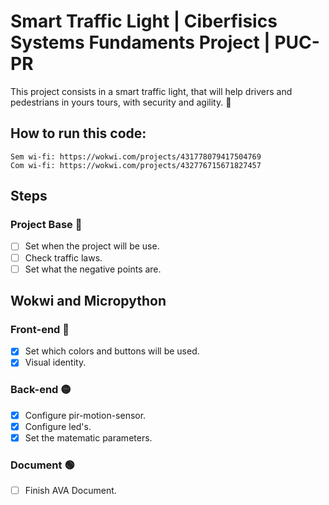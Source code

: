 # Smart Traffic Light | Ciberfisics Systems Fundaments Project | PUC-PR

This project consists in a smart traffic light, that will help drivers and pedestrians in yours tours, with security and agility. 🚦

## How to run this code: 
```
Sem wi-fi: https://wokwi.com/projects/431778079417504769
Com wi-fi: https://wokwi.com/projects/432776715671827457
```

## Steps

### Project Base 🚦

- [ ] Set when the project will be use.
- [ ] Check traffic laws.
- [ ] Set what the negative points are.

## Wokwi and Micropython
### Front-end 🔴

- [x] Set which colors and buttons will be used.
- [x] Visual identity.

### Back-end 🟡

- [x] Configure pir-motion-sensor.
- [x] Configure led's. 
- [x] Set the matematic parameters.

### Document 🟢

- [ ] Finish AVA Document.
